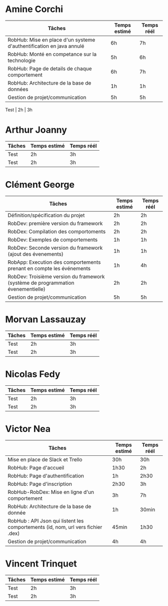 
# Amine Corchi
Tâches | Temps estimé | Temps réél
--- | --- | ---
RobHub: Mise en place d'un systeme d'authentification en java annulé  | 6h | 7h
RobHub: Monté en competance sur la technologie  | 5h | 6h
RobHub: Page de details de chaque comportement  | 6h | 7h
RobHub: Architecture de la base de données  | 1h | 1h
Gestion de projet/communication  | 5h | 5h

Test | 2h | 3h

# Arthur Joanny
Tâches | Temps estimé | Temps réél
--- | --- | ---
Test | 2h | 3h
Test | 2h | 3h


# Clément George
Tâches | Temps estimé | Temps réél
--- | --- | ---
Définition/spécification du projet | 2h | 2h
RobDev: première version du framework | 2h | 2h
RobDex: Compilation des comportoments | 2h | 2h
RobDev: Exemples de comportements | 1h | 1h
RobDev: Seconde version du framework (ajout des évenements) | 1h | 1h
RobApp: Execution des comportements prenant en compte les événements | 1h | 4h
RobDev: Troisième version du framework (système de programmation évenementielle) | 2h | 2h
Gestion de projet/communication | 5h | 5h


# Morvan Lassauzay
Tâches | Temps estimé | Temps réél
--- | --- | ---
Test | 2h | 3h
Test | 2h | 3h

# Nicolas Fedy
Tâches | Temps estimé | Temps réél
--- | --- | ---
Test | 2h | 3h
Test | 2h | 3h

# Victor Nea
Tâches | Temps estimé | Temps réél
--- | --- | ---
Mise en place de Slack et Trello | 30h | 30h
RobHub: Page d'accueil | 1h30 | 2h
RobHub: Page d'authentification | 1h | 2h30
RobHub: Page d'inscription | 2h30 | 3h
RobHub-RobDex: Mise en ligne d'un comportement | 3h | 7h
RobHub: Architecture de la base de donnée | 1h | 30min
RobHub : API Json qui listent les comportements (id, nom, url vers fichier .dex) | 45min | 1h30
Gestion de projet/communication | 4h | 4h


# Vincent Trinquet	
Tâches | Temps estimé | Temps réél
--- | --- | ---
Test | 2h | 3h
Test | 2h | 3h

